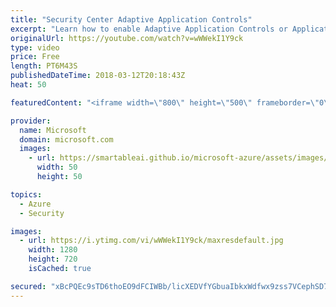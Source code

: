 ```yaml
---
title: "Security Center Adaptive Application Controls"
excerpt: "Learn how to enable Adaptive Application Controls or Application Whitelisting with Azure Security Center. For more information, visit: http://aka.ms/SecurityCommunity"
originalUrl: https://youtube.com/watch?v=wWWekI1Y9ck
type: video
price: Free
length: PT6M43S
publishedDateTime: 2018-03-12T20:18:43Z
heat: 50

featuredContent: "<iframe width=\"800\" height=\"500\" frameborder=\"0\" src=\"https://www.youtube.com/embed/wWWekI1Y9ck\" allow=\"accelerometer; autoplay; encrypted-media; gyroscope; picture-in-picture\" allowfullscreen></iframe>"

provider:
  name: Microsoft
  domain: microsoft.com
  images:
    - url: https://smartableai.github.io/microsoft-azure/assets/images/organizations/microsoft.com-50x50.jpg
      width: 50
      height: 50

topics:
  - Azure
  - Security

images:
  - url: https://i.ytimg.com/vi/wWWekI1Y9ck/maxresdefault.jpg
    width: 1280
    height: 720
    isCached: true

secured: "xBcPQEc9sTD6thoEO9dFCIWBb/licXEDVfYGbuaIbkxWdfwx9zss7VCephSD7IvGT7XhJFsz+yTUtYrGnkjk2Xx7JncOqTqWG2MkiRlBZrwypzZfBtIHRf5nnup5KBk1++6r4m5MB9WoPLbG385sSqBrn9eYPqiDjrl5HMzYlzn34TNdIRdont86nD81EHvLN7vViYu/N8lL/f+mzOGVJA+GqEDTZq8781rsVoB1AHgJoI3SoFZSqhHAwSDMFV79zag82RJcDHfoIJGlq9+E2EsvMdr3WxCe2j7l+7/N+XPDfL6q4Z+K3SccnbWU2/O4hvZNrl1OI6sjO4lRGzF+v2aiAqty3wFqBhr0o1nR/rYi+b/S5ztL29KdPpEaNOgVF+KUx695HExtz+EhntN4R/Tc/P6XRGPJMG+sNP0hSF8=;j+uQMs2JBSP+ztJAhD51HA=="
---
```



